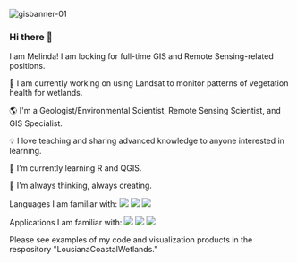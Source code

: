 ![gisbanner-01](https://github.com/mel-que/mel-que/assets/158233161/2c45dd01-f3d9-42fa-9d47-da9eb0f0cf69)

### Hi there 👋

<!--
**mel-que/mel-que** is a ✨ _special_ ✨ repository because its `README.md` (this file) appears on your GitHub profile.

Here are some ideas to get you started:

- 🔭 I’m currently working on ...
- 🌱 I’m currently learning ...
- 👯 I’m looking to collaborate on ...
- 🤔 I’m looking for help with ...
- 💬 Ask me about ...
- 📫 How to reach me: ...
- 😄 Pronouns: ...
- ⚡ Fun fact: ...



🌄
⭐
🔎 Searching for ways 
📋
-->
<!--
![](https://img.shields.io/badge/just%20the%20message-8A2BE2)
![](https://img.shields.io/badge/any_text-you_like-blue)
-->
I am Melinda! 
I am looking for full-time GIS and Remote Sensing-related positions.

🔭 I am currently working on using Landsat to monitor patterns of vegetation health for wetlands.

🌎 I'm a Geologist/Environmental Scientist, Remote Sensing Scientist, and GIS Specialist.

💡 I love teaching and sharing advanced knowledge to anyone interested in learning.

🌱 I’m currently learning R and QGIS.

💭 I'm always thinking, always creating.

Languages I am familiar with:
![](https://img.shields.io/badge/Code-JavaScript-informational?style=flat&logo=javascript&color=F7DF1E&labelColor=000000)
![](https://img.shields.io/badge/Code-Python-informational?style=flat&logo=Python&color=3776AB&labelColor=000000)
![](https://img.shields.io/badge/Code-MATLAB-informational?style=flat&logo=Matlab&color=3776AB&labelColor=000000)

Applications I am familiar with:
![](https://img.shields.io/badge/App-Google_Earth_Engine-informational?style=flat&logo=googleearthengine&color=4285F4&labelColor=000000)
![](https://img.shields.io/badge/App-ArcGIS-informational?style=flat&logo=arcGIS&color=2C7AC3&labelColor=000000)
![](https://img.shields.io/badge/App-WordPress-informational?style=flat&logo=wordPress&color=21759B&labelColor=000000)

Please see examples of my code and visualization products in the respository "LousianaCoastalWetlands."


